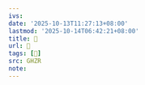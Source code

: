 ```yaml
---
ivs:
date: '2025-10-13T11:27:13+08:00'
lastmod: '2025-10-14T06:42:21+08:00'
title: 󰖐
url: 󰖐
tags: [𠩔]
src: GHZR
note:
---
```

